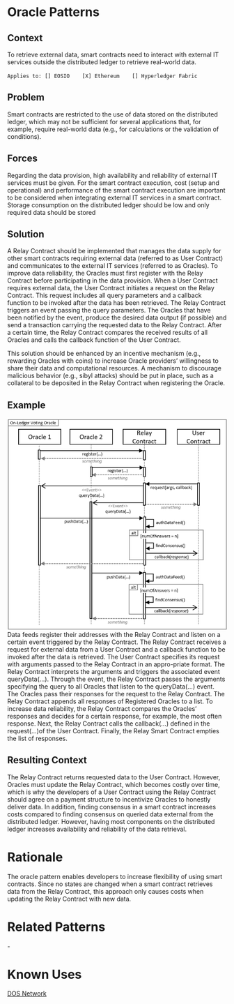 # Oracle Patterns
## Context
To retrieve external data, smart contracts need to interact with external IT services outside the distributed ledger to retrieve real-world data.

``Applies to: [] EOSIO    [X] Ethereum    [] Hyperledger Fabric``
## Problem
Smart contracts are restricted to the use of data stored on the distributed ledger, which may not be sufficient for several applications that, for example, require real-world data (e.g., for calculations or the validation of conditions).
## Forces
Regarding the data provision, high availability and reliability of external IT services must be given. For the smart contract execution, cost (setup and operational) and performance of the smart contract execution are important to be considered when integrating external IT services in a smart contract. Storage consumption on the distributed ledger should be low and only required data should be stored
## Solution
A Relay Contract should be implemented that manages the data supply for other smart contracts requiring external data (referred to as User Contract) and communicates to the external IT services (referred to as Oracles). To improve data reliability, the Oracles must first register with the Relay Contract before participating in the data provision. When a User Contract requires external data, the User Contract initiates a request on the Relay Contract. This request includes all query parameters and a callback function to be invoked after the data has been retrieved. The Relay Contract triggers an event passing the query parameters. The Oracles that have been notified by the event, produce the desired data output (if possible) and send a transaction carrying the requested data to the Relay Contract. After a certain time, the Relay Contract compares the received results of all Oracles and calls the callback function of the User Contract.

This solution should be enhanced by an incentive mechanism (e.g., rewarding Oracles with coins) to increase Oracle providers’ willingness to share their data and computational resources. A mechanism to discourage malicious behavior (e.g., sibyl attacks) should be put in place, such as a collateral to be deposited in the Relay Contract when registering the Oracle.
## Example
![Oracle](Oracle%20Pattern%20-%20On-Ledger%20Voting%20Oracle.png)  
Data feeds register their addresses with the Relay Contract and listen on a certain event triggered by the Relay Contract. The Relay Contract receives a request for external data from a User Contract and a callback function to be invoked after the data is retrieved. The User Contract specifies its request with arguments passed to the Relay Contract in an appro-priate format. The Relay Contract interprets the arguments and triggers the associated event queryData(…). Through the event, the Relay Contract passes the arguments specifying the query to all Oracles that listen to the queryData(…) event. The Oracles pass their responses for the request to the Relay Contract. The Relay Contract appends all responses of Registered Oracles to a list. To increase data reliability, the Relay Contract compares the Oracles’ responses and decides for a certain response, for example, the most often response. Next, the Relay Contract calls the callback(…) defined in the request(…)of the User Contract. Finally, the Relay Smart Contract empties the list of responses.
## Resulting Context
The Relay Contract returns requested data to the User Contract. However, Oracles must update the Relay Contract, which becomes costly over time, which is why the developers of a User Contract using the Relay Contract should agree on a payment structure to incentivize Oracles to honestly deliver data. In addition, finding consensus in a smart contract increases costs compared to finding consensus on queried data external from the distributed ledger. However, having most components on the distributed ledger increases availability and reliability of the data retrieval.
# Rationale
The oracle pattern enables developers to increase flexibility of using smart contracts. Since no states are changed when a smart contract retrieves data from the Relay Contract, this approach only causes costs when updating the Relay Contract with new data.
# Related Patterns
\-
# Known Uses
[DOS Network](https://drive.google.com/file/d/1Ea1z8hBaf3VkrR3nXG5jQHoXgHnN_3sx/view)
